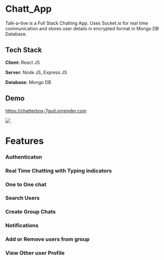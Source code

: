 # Chatt_App


Talk-a-tive is a Full Stack Chatting App.
Uses Socket.io for real time communication and stores user details in encrypted format in Mongo DB Database.
## Tech Stack

**Client:** React JS

**Server:** Node JS, Express JS

**Database:** Mongo DB
  
## Demo

https://chatterbox-7gud.onrender.com

![](https://github.com/piyush-eon/mern-chat-app/blob/master/screenshots/group%20%2B%20notif.PNG)


  
# Features


### Authenticaton
### Real Time Chatting with Typing indicators
### One to One chat
### Search Users
### Create Group Chats
### Notifications 
### Add or Remove users from group
### View Other user Profile


